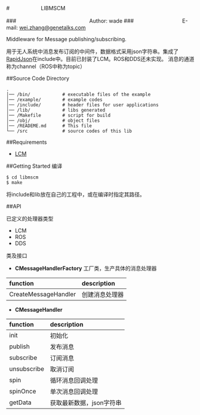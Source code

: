 #　　　　　　LIBMSCM

###　　　　　　　　　　　　　　Author: wade
###　　　　　　　　　 E-mail: wei.zhang@genetalks.com


Middleware for Message publishing/subscribing.

用于无人系统中消息发布订阅的中间件，数据格式采用json字符串。集成了[RapidJson](http://rapidjson.org/)在include中。目前已封装了LCM。ROS和DDS还未实现。
消息的通道称为channel（ROS中称为topic）


##Source Code Directory
```
.
│── /bin/            # executable files of the example
│── /example/        # example codes
│── /include/        # header files for user applications
│── /lib/            # libs generated
│── /Makefile        # script for build
│── /obj/            # object files
│── /READEME.md      # This file
└── /src             # source codes of this lib
```

##Requirements

* [LCM](http://lcm-proj.github.io/)


##Getting Started
编译

```shell
$ cd libmscm
$ make
```

将include和lib放在自己的工程中，或在编译时指定其路径。

##API

已定义的处理器类型

- LCM
- ROS
- DDS

类及接口

* **CMessageHandlerFactory** 工厂类，生产具体的消息处理器

|   function  |      description      |
|:-------------|:---------------------|
|CreateMessageHandler|创建消息处理器|


* **CMessageHandler**

|   function  |      description      |
|:------------|:---------------------|
| init        | 初始化   | 
| publish     | 发布消息 |
| subscribe   | 订阅消息 |
| unsubscribe | 取消订阅 |
| spin        | 循环消息回调处理 |
| spinOnce    | 单次消息回调处理 |
| getData     | 获取最新数据，json字符串 |


